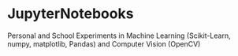 # JupyterNotebooks
Personal and School Experiments in Machine Learning (Scikit-Learn, numpy, matplotlib, Pandas) and Computer Vision (OpenCV)
